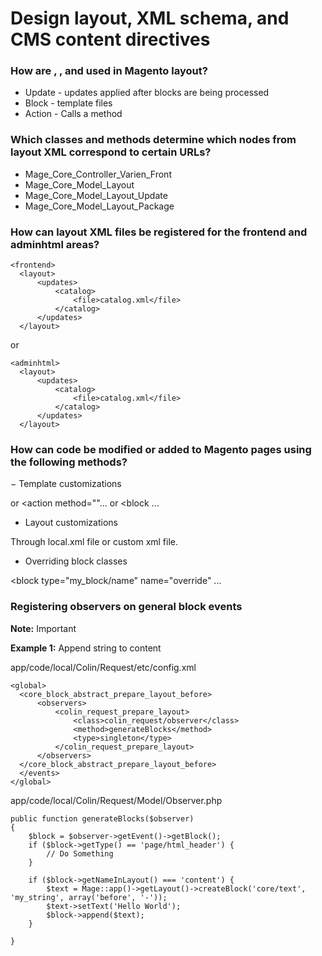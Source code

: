 # Design layout, XML schema, and CMS content directives


### How are <update />, <block />, and <action /> used in Magento layout?

- Update - updates applied after blocks are being processed
- Block - template files
- Action - Calls a method


### Which classes and methods determine which nodes from layout XML correspond to certain URLs?

- Mage_Core_Controller_Varien_Front
- Mage_Core_Model_Layout
- Mage_Core_Model_Layout_Update
- Mage_Core_Model_Layout_Package

### How can layout XML files be registered for the frontend and adminhtml areas?

    <frontend>
      <layout>
          <updates>
              <catalog>
                  <file>catalog.xml</file>
              </catalog>
          </updates>
      </layout>

or

    <adminhtml>
      <layout>
          <updates>
              <catalog>
                  <file>catalog.xml</file>
              </catalog>
          </updates>
      </layout>

### How can code be modified or added to Magento pages using the following methods?
− Template customizations

<reference> or <action method=""... or <block ...

- Layout customizations

Through local.xml file or custom xml file.


- Overriding block classes

<block type="my_block/name" name="override" ...

### Registering observers on general block events

**Note:** Important


**Example 1:** Append string to content

app/code/local/Colin/Request/etc/config.xml

    <global>
      <core_block_abstract_prepare_layout_before>
          <observers>
              <colin_request_prepare_layout>
                  <class>colin_request/observer</class>
                  <method>generateBlocks</method>
                  <type>singleton</type>
              </colin_request_prepare_layout>
          </observers>
      </core_block_abstract_prepare_layout_before>
      </events>
    </global>

app/code/local/Colin/Request/Model/Observer.php


    public function generateBlocks($observer)
    {
        $block = $observer->getEvent()->getBlock();
        if ($block->getType() == 'page/html_header') {
            // Do Something
        }

        if ($block->getNameInLayout() === 'content') {
            $text = Mage::app()->getLayout()->createBlock('core/text', 'my_string', array('before', '-'));
            $text->setText('Hello World');
            $block->append($text);
        }

    }
